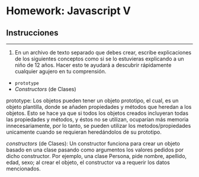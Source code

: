 # Homework: Javascript V

## Instrucciones
---
1. En un archivo de texto separado que debes crear, escribe explicaciones de los siguientes conceptos como si se lo estuvieras explicando a un niño de 12 años. Hacer esto te ayudará a descubrir rápidamente cualquier agujero en tu comprensión.

* `prototype`
* _Constructors_ (de Clases)

prototype: Los objetos pueden tener un objeto prototipo, el cual, es un objeto plantilla, donde se añaden propiedades y métodos que heredan a los objetos. 
Esto se hace ya que si todos los objetos creados incluyeran todas las propiedades y métodos, y éstos no se utilizan, ocuparían más memoria innecesariamente, por lo tanto, se pueden utilizar los metodos/propiedades unicamente cuando se requieran heredándolos de su prototipo.


_constructors_ (de Clases): Un constructor funciona para crear un objeto basado en una clase pasando como argumentos los valores pedidos por dicho constructor. Por ejemplo, una clase Persona, pide nombre, apellido, edad, sexo; al crear el objeto, el constructor va a requerir los datos mencionados.